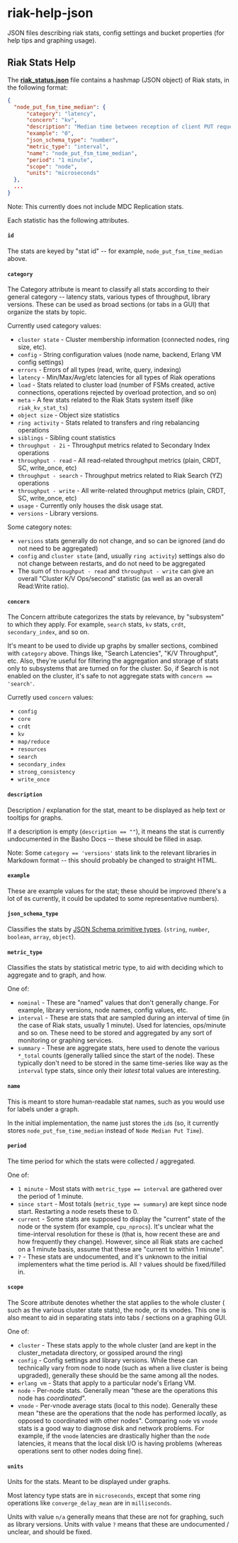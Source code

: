 # riak-help-json
JSON files describing riak stats, config settings and bucket properties (for
help tips and graphing usage).

## Riak Stats Help

The **[riak_status.json](riak_status.json)** file contains a hashmap (JSON
object) of Riak stats, in the following format:

```json
{
  "node_put_fsm_time_median": {
      "category": "latency",
      "concern": "kv",
      "description": "Median time between reception of client PUT request and subsequent response to client",
      "example": "0",
      "json_schema_type": "number",
      "metric_type": "interval",
      "name": "node_put_fsm_time_median",
      "period": "1 minute",
      "scope": "node",
      "units": "microseconds"
  },
  ...
}
```

Note: This currently does not include MDC Replication stats.

Each statistic has the following attributes.

#### `id`
The stats are keyed by "stat id" -- for example, `node_put_fsm_time_median` above.

#### `category`

The Category attribute is meant to classify all stats according
to their general category -- latency stats, various types of throughput,
library versions. These can be used as broad sections (or tabs in a GUI)
that organize the stats by topic.

Currently used category values:

* `cluster state` - Cluster membership information (connected nodes, ring size,
    etc).
* `config` - String configuration values (node name, backend, Erlang VM config
    settings)
* `errors` - Errors of all types (read, write, query, indexing)
* `latency` - Min/Max/Avg/etc latencies for all types of Riak operations
* `load` - Stats related to cluster load (number of FSMs created, active connections,
    operations rejected by overload protection, and so on)
* `meta` - A few stats related to the Riak Stats system itself (like
    `riak_kv_stat_ts`)
* `object size` - Object size statistics
* `ring activity` - Stats related to transfers and ring rebalancing operations
* `siblings` - Sibling count statistics
* `throughput - 2i` - Throughput metrics related to Secondary Index operations
* `throughput - read` - All read-related throughput metrics (plain, CRDT, SC, write_once, etc)
* `throughput - search` - Throughput metrics related to Riak Search (YZ) operations
* `throughput - write` - All write-related throughput metrics (plain, CRDT, SC, write_once, etc)
* `usage` - Currently only houses the disk usage stat.
* `versions` - Library versions.

Some category notes:

- `versions` stats generally do not change, and so can be ignored (and do not
    need to be aggregated)
- `config` and `cluster state` (and, usually `ring activity`) settings also do
    not change between restarts, and do not need to be aggregated
- The sum of `throughput - read` and `throughput - write` can give an overall
    "Cluster K/V Ops/second" statistic (as well as an overall Read:Write ratio).

#### `concern`

The Concern attribute categorizes the stats by relevance, by "subsystem" to
which they apply. For example, `search` stats, `kv` stats, `crdt`, `secondary_index`,
and so on.

It's meant to be used to divide up graphs by smaller sections, combined with
`category` above. Things like, "Search Latencies", "K/V Throughput", etc.
Also, they're useful for filtering the aggregation and storage of stats only
to subsystems that are turned on for the cluster. So, if Search is not enabled
on the cluster, it's safe to not aggregate stats with `concern == 'search'`.

Curretly used `concern` values:

* `config`
* `core`
* `crdt`
* `kv`
* `map/reduce`
* `resources`
* `search`
* `secondary_index`
* `strong_consistency`
* `write_once`

#### `description`

Description / explanation for the stat, meant to be displayed as help text
or tooltips for graphs.

If a description is empty (`description == ""`), it means the stat is currently
undocumented in the Basho Docs -- these should be filled in asap.

Note: Some `category == 'versions'` stats link to the relevant libraries in
Markdown format -- this should probably be changed to straight HTML.

#### `example`

These are example values for the stat; these should be improved (there's a lot
of `0`s currently, it could be updated to some representative numbers).

#### `json_schema_type`

Classifies the stats by
[JSON Schema primitive types](http://json-schema.org/latest/json-schema-core.html#anchor8).
(`string`, `number`, `boolean`, `array`, `object`).

#### `metric_type`

Classifies the stats by statistical metric type, to aid with deciding which to
aggregate and to graph, and how.

One of:

* `nominal` - These are "named" values that don't generally change. For example,
    library versions, node names, config values, etc.
* `interval` - These are stats that are sampled during an interval of time (in
    the case of Riak stats, usually 1 minute). Used for latencies, ops/minute and
    so on. These need to be stored and aggregated by any sort of monitoring or
    graphing services.
* `summary` - These are aggregate stats, here used to denote the various `*_total`
    counts (generally tallied since the start of the node). These typically don't
    need to be stored in the same time-series like way as the `interval` type
    stats, since only their *latest* total values are interesting.

#### `name`

This is meant to store human-readable stat names, such as you would use for
labels under a graph.

In the initial implementation, the name just stores the `id`s (so, it currently
stores `node_put_fsm_time_median` instead of `Node Median Put Time`).

#### `period`

The time period for which the stats were collected / aggregated.

One of:

* `1 minute` - Most stats with `metric_type == interval` are gathered over the
    period of 1 minute.
* `since start` - Most totals (`metric_type == summary`) are kept since node
    start. Restarting a node resets these to 0.
* `current` - Some stats are supposed to display the "current" state of the
    node or the system (for example, `cpu_nprocs`). It's unclear what the
    time-interval resolution for these is (that is, how recent these are and
    how frequently they change). However, since all Riak stats are cached on a
    1 minute basis, assume that these are "current to within 1 minute".
* `?` - These stats are undocumented, and it's unknown to the initial implementers
    what the time period is. All `?` values should be fixed/filled in.

#### `scope`

The Score attribute denotes whether the stat applies to the whole cluster (
such as the various cluster state stats), the node, or its vnodes.
This one is also meant to aid in separating stats into tabs / sections on a
graphing GUI.

One of:

* `cluster` - These stats apply to the whole cluster (and are kept in the
    cluster_metadata directory, or gossiped around the ring)
* `config` - Config settings and library versions. While these can technically
    vary from node to node (such as when a live cluster is being upgraded),
    generally these should be the same among all the nodes.
* `erlang vm` - Stats that apply to a particular node's Erlang VM.
* `node` - Per-node stats. Generally mean "these are the operations this node
    has *coordinated*".
* `vnode` - Per-vnode average stats (local to this node). Generally these mean
    "these are the operations that the node has performed *locally*, as opposed
    to coordinated with other nodes". Comparing `node` vs `vnode` stats is a
    good way to diagnose disk and network problems. For example, if the `vnode`
    latencies are drastically higher than the `node` latencies, it means that the
    local disk I/O is having problems (whereas operations sent to other nodes
    doing fine).

#### `units`

Units for the stats. Meant to be displayed under graphs.

Most latency type stats are in `microseconds`, except that some ring operations
like `converge_delay_mean` are in `milliseconds`.

Units with value `n/a` generally means that these are not for graphing, such as
library versions. Units with value `?` means that these are undocumented / unclear,
and should be fixed.
